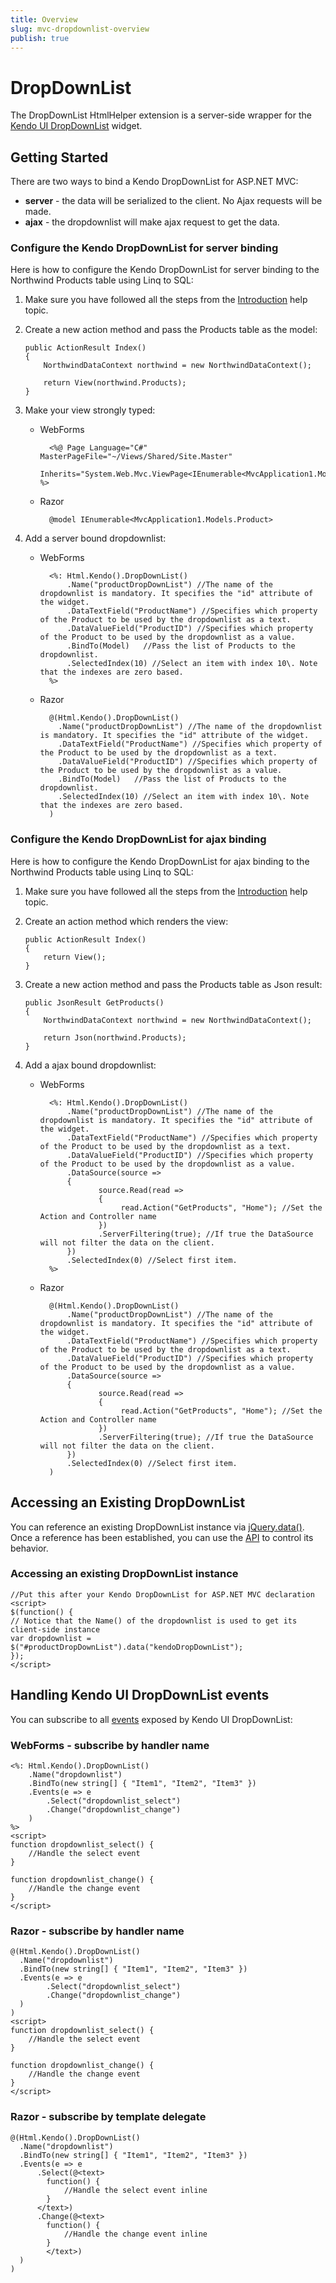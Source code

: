 ```yaml
---
title: Overview
slug: mvc-dropdownlist-overview
publish: true
---
```


# DropDownList

The DropDownList HtmlHelper extension is a server-side wrapper for the [Kendo UI DropDownList](http://docs.kendoui.com/api/web/dropdownlist) widget.

## Getting Started

There are two ways to bind a Kendo DropDownList for ASP.NET MVC:

*   **server** - the data will be serialized to the client. No Ajax requests will be made.
*   **ajax** - the dropdownlist will make ajax request to get the data.

### Configure the Kendo DropDownList for server binding

Here is how to configure the Kendo DropDownList  for server binding to the Northwind Products table using Linq to SQL:

1.  Make sure you have followed all the steps from the [Introduction](http://docs.kendoui.com/getting-started/using-kendo-with/aspnet-mvc/introduction) help topic.

2.  Create a new action method and pass the Products table as the model:

        public ActionResult Index()
        {
            NorthwindDataContext northwind = new NorthwindDataContext();

            return View(northwind.Products);
        }
3.  Make your view strongly typed:
    - WebForms

            <%@ Page Language="C#" MasterPageFile="~/Views/Shared/Site.Master"
               Inherits="System.Web.Mvc.ViewPage<IEnumerable<MvcApplication1.Models.Product>>" %>
    - Razor

            @model IEnumerable<MvcApplication1.Models.Product>
4.  Add a server bound dropdownlist:
    - WebForms

            <%: Html.Kendo().DropDownList()
                .Name("productDropDownList") //The name of the dropdownlist is mandatory. It specifies the "id" attribute of the widget.
                .DataTextField("ProductName") //Specifies which property of the Product to be used by the dropdownlist as a text.
                .DataValueField("ProductID") //Specifies which property of the Product to be used by the dropdownlist as a value.
                .BindTo(Model)   //Pass the list of Products to the dropdownlist.
                .SelectedIndex(10) //Select an item with index 10\. Note that the indexes are zero based.
            %>
    - Razor

            @(Html.Kendo().DropDownList()
              .Name("productDropDownList") //The name of the dropdownlist is mandatory. It specifies the "id" attribute of the widget.
              .DataTextField("ProductName") //Specifies which property of the Product to be used by the dropdownlist as a text.
              .DataValueField("ProductID") //Specifies which property of the Product to be used by the dropdownlist as a value.
              .BindTo(Model)   //Pass the list of Products to the dropdownlist.
              .SelectedIndex(10) //Select an item with index 10\. Note that the indexes are zero based.
            )

### Configure the Kendo DropDownList for ajax binding

Here is how to configure the Kendo DropDownList for ajax binding to the Northwind Products table using Linq to SQL:

1.  Make sure you have followed all the steps from the [Introduction](http://docs.kendoui.com/getting-started/using-kendo-with/aspnet-mvc/introduction) help topic.

2.  Create an action method which renders the view:

        public ActionResult Index()
        {
            return View();
        }
3.  Create a new action method and pass the Products table as Json result:

        public JsonResult GetProducts()
        {
            NorthwindDataContext northwind = new NorthwindDataContext();

            return Json(northwind.Products);
        }
4.  Add a ajax bound dropdownlist:
    - WebForms

            <%: Html.Kendo().DropDownList()
                .Name("productDropDownList") //The name of the dropdownlist is mandatory. It specifies the "id" attribute of the widget.
                .DataTextField("ProductName") //Specifies which property of the Product to be used by the dropdownlist as a text.
                .DataValueField("ProductID") //Specifies which property of the Product to be used by the dropdownlist as a value.
                .DataSource(source =>
                {
                       source.Read(read =>
                       {
                            read.Action("GetProducts", "Home"); //Set the Action and Controller name
                       })
                       .ServerFiltering(true); //If true the DataSource will not filter the data on the client.
                })
                .SelectedIndex(0) //Select first item.
            %>
    - Razor

            @(Html.Kendo().DropDownList()
                .Name("productDropDownList") //The name of the dropdownlist is mandatory. It specifies the "id" attribute of the widget.
                .DataTextField("ProductName") //Specifies which property of the Product to be used by the dropdownlist as a text.
                .DataValueField("ProductID") //Specifies which property of the Product to be used by the dropdownlist as a value.
                .DataSource(source =>
                {
                       source.Read(read =>
                       {
                            read.Action("GetProducts", "Home"); //Set the Action and Controller name
                       })
                       .ServerFiltering(true); //If true the DataSource will not filter the data on the client.
                })
                .SelectedIndex(0) //Select first item.
            )

## Accessing an Existing DropDownList

You can reference an existing DropDownList instance via [jQuery.data()](http://api.jquery.com/jQuery.data/).
Once a reference has been established, you can use the [API](http://docs.kendoui.com/api/web/dropdownlist#methods) to control its behavior.


### Accessing an existing DropDownList instance

    //Put this after your Kendo DropDownList for ASP.NET MVC declaration
    <script>
    $(function() {
    // Notice that the Name() of the dropdownlist is used to get its client-side instance
    var dropdownlist = $("#productDropDownList").data("kendoDropDownList");
    });
    </script>


## Handling Kendo UI DropDownList events

You can subscribe to all [events](http://docs.kendoui.com/api/web/dropdownlist#events) exposed by Kendo UI DropDownList:


### WebForms - subscribe by handler name

    <%: Html.Kendo().DropDownList()
        .Name("dropdownlist")
        .BindTo(new string[] { "Item1", "Item2", "Item3" })
        .Events(e => e
            .Select("dropdownlist_select")
            .Change("dropdownlist_change")
        )
    %>
    <script>
    function dropdownlist_select() {
        //Handle the select event
    }

    function dropdownlist_change() {
        //Handle the change event
    }
    </script>


### Razor - subscribe by handler name

    @(Html.Kendo().DropDownList()
      .Name("dropdownlist")
      .BindTo(new string[] { "Item1", "Item2", "Item3" })
      .Events(e => e
            .Select("dropdownlist_select")
            .Change("dropdownlist_change")
      )
    )
    <script>
    function dropdownlist_select() {
        //Handle the select event
    }

    function dropdownlist_change() {
        //Handle the change event
    }
    </script>


### Razor - subscribe by template delegate

    @(Html.Kendo().DropDownList()
      .Name("dropdownlist")
      .BindTo(new string[] { "Item1", "Item2", "Item3" })
      .Events(e => e
          .Select(@<text>
            function() {
                //Handle the select event inline
            }
          </text>)
          .Change(@<text>
            function() {
                //Handle the change event inline
            }
            </text>)
      )
    )

